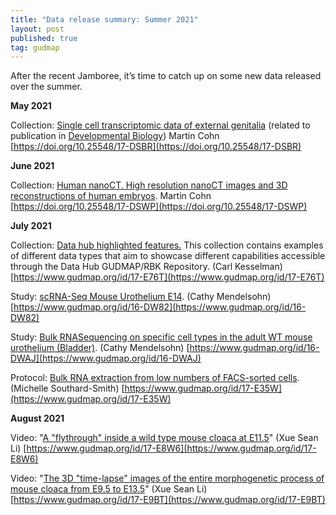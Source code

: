 ```yaml
---
title: "Data release summary: Summer 2021"
layout: post
published: true
tag: gudmap
---
```


After the recent Jamboree, it’s time to catch up on some new data released over the summer.

**May 2021**

Collection: [Single cell transcriptomic data of external genitalia](https://doi.org/10.25548/17-DSBR) (related to publication in [Developmental Biology](https://doi.org/10.1016/j.ydbio.2021.05.014)) Martin Cohn [https://doi.org/10.25548/17-DSBR](https://doi.org/10.25548/17-DSBR)

**June 2021**

Collection: [Human nanoCT. High resolution nanoCT images and 3D reconstructions of human embryos](https://doi.org/10.25548/17-DSWP). Martin Cohn [https://doi.org/10.25548/17-DSWP](https://doi.org/10.25548/17-DSWP)

**July 2021**

Collection: [Data hub highlighted features.](https://www.gudmap.org/id/17-E76T) This collection contains examples of different data types that aim to showcase different capabilities accessible through the Data Hub GUDMAP/RBK Repository. (Carl Kesselman) [https://www.gudmap.org/id/17-E76T](https://www.gudmap.org/id/17-E76T)

Study: [scRNA-Seq Mouse Urothelium E14](https://www.gudmap.org/id/16-DW82). (Cathy Mendelsohn) [https://www.gudmap.org/id/16-DW82](https://www.gudmap.org/id/16-DW82)

Study: [Bulk RNASequencing on specific cell types in the adult WT mouse urothelium (Bladder)](https://www.gudmap.org/id/16-DWAJ). (Cathy Mendelsohn) [https://www.gudmap.org/id/16-DWAJ](https://www.gudmap.org/id/16-DWAJ)

Protocol: [Bulk RNA extraction from low numbers of FACS-sorted cells](https://www.gudmap.org/id/17-E35W). (Michelle Southard-Smith) [https://www.gudmap.org/id/17-E35W](https://www.gudmap.org/id/17-E35W)

**August 2021**

Video: "[A "flythrough" inside a wild type mouse cloaca at E11.5](https://www.gudmap.org/id/17-E8W6)" (Xue Sean Li) [https://www.gudmap.org/id/17-E8W6](https://www.gudmap.org/id/17-E8W6)

Video: "[The 3D "time-lapse" images of the entire morphogenetic process of mouse cloaca from E9.5 to E13.5](https://www.gudmap.org/id/17-E9BT)" (Xue Sean Li) [https://www.gudmap.org/id/17-E9BT](https://www.gudmap.org/id/17-E9BT)
